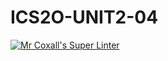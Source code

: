 # ICS2O-UNIT2-04

[![Mr Coxall's Super Linter](https://github.com/parsa-tahavori/ICS2O-UNIT2-04/workflows/Mr%20Coxall's%20Super%20Linter/badge.svg)](https://github.com/parsa-tahavori/ICS2O-UNIT2-04/actions/)
